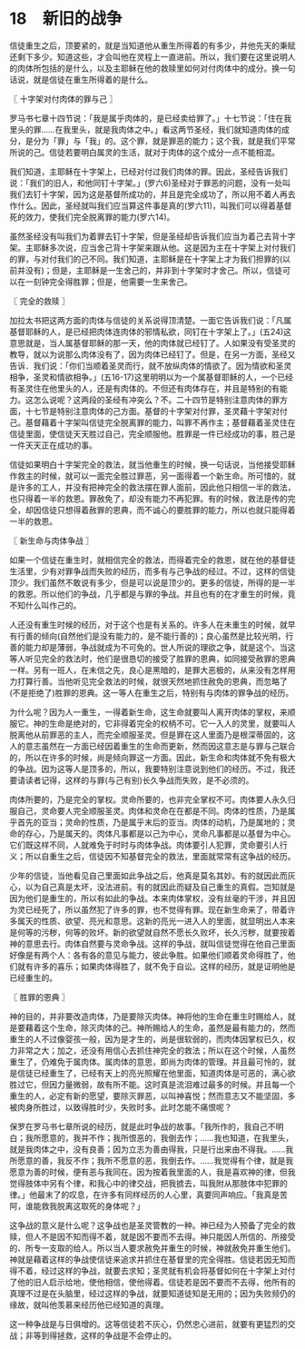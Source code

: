 # 18　新旧的战争


信徒重生之后，顶要紧的，就是当知道他从重生所得着的有多少，并他先天的秉赋还剩下多少。知道这些，才会叫他在灵程上一直进前。所以，我们要在这里说明人的肉体所包括的是什么，以及主耶稣在他的救赎里如何对付肉体中的成分。换一句话说，就是信徒在重生所得着的是什么。



〖 十字架对付肉体的罪与己 〗

罗马书七章十四节说：「我是属乎肉体的，是已经卖给罪了。」十七节说：「住在我里头的罪……在我里头，就是我肉体之中。」看这两节圣经，我们就知道肉体的成分，是分为「罪」与「我」的。这个罪，就是罪恶的能力；这个我，就是我们平常所说的己。信徒若要明白属灵的生活，就对于肉体的这个成分一点不能相混。

我们知道，主耶稣在十字架上，已经对付过我们肉体的罪。因此，圣经告诉我们说：「我们的旧人，和他同钉十字架。」(罗六6)圣经对于罪恶的问题，没有一处叫我们去钉十字架，因为这是基督所成功的，并且是完全成功了，所以用不着人再去作什么。因此，圣经就叫我们应当算这件事是真的(罗六11)，叫我们可以得着基督死的效力，使我们完全脱离罪的能力(罗六14)。

虽然圣经没有叫我们为着罪去钉十字架，但是圣经却告诉我们应当为着己去背十字架。主耶稣多次说，应当舍己背十字架来跟从他。这是因为主在十字架上对付我们的罪，与对付我们的己不同。我们知道，主耶稣是在十字架上才为我们担罪的(以前并没有)；但是，主耶稣是一生舍己的，并非到十字架时才舍己。所以，信徒可以在一刻钟完全得胜罪；但是，他需要一生来舍己。



〖 完全的救赎 〗

加拉太书把这两方面的肉体与信徒的关系说得顶清楚。一面它告诉我们说：「凡属基督耶稣的人，是已经把肉体连肉体的邪情私欲，同钉在十字架上了。」(五24)这意思就是，当人属基督耶稣的那一天，他的肉体就已经钉了。人如果没有受圣灵的教导，就以为说那么肉体没有了，因为肉体已经钉了。但是，在另一方面，圣经又告诉．我们说：「你们当顺着圣灵而行，就不放纵肉体的情欲了。因为情欲和圣灵相争，圣灵和情欲相争。」(五16-17)这里明明以为一个属基督耶稣的人，一个已经有圣灵住在他里头的人，还是有肉体的。不但还有肉体存在，并且是特别的有能力。这怎么说呢？这两段的圣经有冲突么？不。二十四节是特别注意肉体的罪方面，十七节是特别注意肉体的己方面。基督的十字架对付罪，圣灵藉十字架对付己。基督藉着十字架叫信徒完全脱离罪的能力，叫罪不再作主；基督藉着圣灵住在信徒里面，使信徒天天胜过自己，完全顺服他。胜罪是一件已经成功的事，胜己是一件天天正在成功的事。

信徒如果明白十字架完全的救法，就当他重生的时候，换一句话说，当他接受耶稣作救主的时候，就可以一面完全胜过罪恶，另一面得着一个新生命。所可惜的，就是许多的工人，并没有把神完全的救法摆在罪人面前，因此他只相信一半的救法，也只得着一半的救恩。罪赦免了，却没有能力不再犯罪。有的时候，救法是传的完全，却因信徒只想得着赦罪的恩典，而不诚心的要胜罪的能力，所以也就只能得着一半的救恩。



〖 新生命与肉体争战 〗

如果一个信徒在重生时，就相信完全的救法，而得着完全的救恩，就在他的基督徒生活里，少有对罪争战而失败的经历，而多有与己争战的经过。不过，这样的信徒顶少。我们虽然不敢说有多少，但是可以说是顶少的。更多的信徒，所得的是一半的救恩。所以他们的争战，几乎都是与罪的争战。并且也有的在才重生的时候，竟不知什么叫作己的。

人还没有重生时候的经历，对于这个也是有关系的。许多人在未重生的时候，就早有行善的倾向(自然他们是没有能力的，是不能行善的)；良心虽然是比较光明，行善的能力却是薄弱，争战就成为不可免的。世人所说的理欲之争，就是这个。当这等人听见完全的救法时，他们是很恳切的接受了胜罪的恩典，如同接受赦罪的恩典一样。另有一班人，在未信之先，良心是黑暗的，是罪大恶极的，从来没有怎样用力打算行善。当他听见完全救法的时候，就很天然地抓住赦免的恩典，而忽略了(不是拒绝了)胜罪的恩典。这一等人在重生之后，特别有与肉体的罪争战的经历。

为什么呢？因为人一重生，一得着新生命，这生命就要叫人离开肉体的掌权，来顺服它。神的生命是绝对的，它非得着完全的权柄不可。它一入人的灵里，就要叫人脱离他从前罪恶的主人，而完全顺服圣灵。但是罪在这人里面乃是根深蒂固的，这人的意志虽然在一方面已经因着重生的生命而更新，然而因这意志是与罪与己联合的，所以在许多的时候，尚是倾向罪这一方面。因此，新生命和肉体就不免有极大的争战。因为这等人是顶多的，所以，我要特别注意说到他们的经历。不过，我还要请读者记得，这样的与罪(与己有别)长久争战而失败，是不必须的。

肉体所要的，乃是完全的掌权。灵命所要的，也非完全掌权不可。肉体要人永久归服自己，灵命要人完全顺服圣灵。肉体和灵命在在都是不同。肉体的性质，乃是属乎首先的亚当；灵命的性质，乃是属乎末后的亚当。肉体的动机，乃是属地的；灵命的存心，乃是属天的。肉体凡事都是以己为中心，灵命凡事都是以基督为中心。它们既这样不同，人就难免于时时与肉体争战。肉体要引人犯罪，灵命要引人行义；所以自重生之后，信徒因不知基督完全的救法，里面就常常有这争战的经历。

少年的信徒，当他看见自己里面如此争战之后，他真是莫名其妙。有的就因此而灰心，以为自己真是太坏，没法进前。有的就因此而疑及自己重生的真假。岂知就是因为他们是重生的，所以有如此的争战。本来肉体掌权，没有丝毫的干涉，并且因为灵已经死了，所以虽然犯了许多的罪，也不觉得有罪。现在新生命来了，带着许多属天的性质、欲望、亮光和意思。这新的亮光一进入人的里面，就显明出人本来是何等的污秽，何等的败坏。新的欲望就自然不愿长久败坏，长久污秽，就要按着神的意思去行。肉体自然要与灵命争战。这样的争战，就叫信徒觉得在他自己里面好像是有两个人：各有各的意见与能力，彼此争胜。如果他们顺着灵命得胜了，他们就有许多的喜乐；如果肉体得胜了，就不免于自讼。这样的经历，就是证明他是已经重生的。



〖 胜罪的恩典 〗

神的目的，并非要改造肉体，乃是要除灭肉体。神将他的生命在重生时赐给人，就是要藉着这个生命，除灭肉体的己。神所赐给人的生命，虽然是最有能力的，然而重生的人不过像婴孩一般，因为是才生的，尚是很软弱的，而肉体因掌权已久，权力非常之大；加之，还没有用信心去抓住神完全的救法；所以在这个时候，人虽然重生了，仍难免于属肉体。属肉体的意思，即尚为肉体的管理。并且最可怜的，就是信徒已经重生了，已经有天上的亮光照耀在他里面，知道肉体是可恶的，满心欲胜过它，但因力量微弱，故有所不能。这时真是流泪难过最多的时候。并且每一个重生的人，必定有新的愿望，要除灭罪恶，以叫神喜悦；然而意志又不能坚固，多被肉身所胜过，以致得胜时少，失败时多。此时怎能不痛恨呢？

保罗在罗马书七章所说的经历，就是此时争战的故事。「我所作的，我自己不明白；我所愿意的，我并不作；我所恨恶的，我倒去作；……我也知道，在我里头，就是我肉体之中，没有良善；因为立志为善由得我，只是行出来由不得我。……我所愿意的善，我反不作；我所不愿意的恶，我倒去作。……我觉得有个律，就是我愿意为善的时候，便有恶与我同在。因为按着我里面的人，我是喜欢神的律，但我觉得肢体中另有个律，和我心中的律交战，把我掳去，叫我附从那肢体中犯罪的律。」他最末了的叹息，在许多有同样经历的人心里，真要同声响应。「我真是苦阿，谁能救我脱离这取死的身体呢？」

这争战的意义是什么呢？这争战也是圣灵管教的一种。神已经为人预备了完全的救赎，但人不是因不知而得不着，就是因不要而不去得。神只能因人所信的、所接受的、所专一支取的给人。所以当人要求赦免并重生的时候，神就赦免并重生他们。神就是藉着这样的争战使信徒来追求并抓住在基督里的完全得胜。信徒若因无知而得不着，经过这样的争战，就要去求知；圣灵就有机会将基督如何在十字架上对付了他的旧人启示给地，使他相信，使他得着。信徒若是因不要而不去得，他所有的真理不过是在头脑里，经过这样的争战，就要知道徒知是无用的；因为失败频仍的缘故，就叫他羡慕来经历他已经知道的真理。

这一种争战是与日俱增的。这等信徒若不灰心，仍然忠心进前，就要有更猛烈的交战；非等到得拯救，这样的争战是不会停止的。

